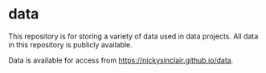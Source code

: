 # data

This repository is for storing a variety of data used in data projects. All data in this repository is publicly available.

Data is available for access from https://nickysinclair.github.io/data.
